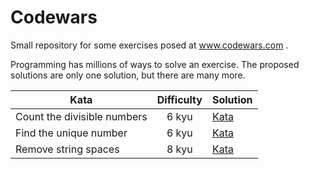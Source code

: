 # Codewars

Small repository for some exercises posed at www.codewars.com .

Programming has millions of ways to solve an exercise. The proposed solutions are only one solution, but there are many more.

| Kata                        | Difficulty | Solution                                                                              |
| --------------------------- |:----------:| ------------------------------------------------------------------------------------- |
| Count the divisible numbers | 6 kyu      | [Kata](https://github.com/mrgold92/codewars/tree/master/src/countTheDivisibleNumbers) |
| Find the unique number      | 6 kyu      | [Kata](https://github.com/mrgold92/codewars/tree/master/src/findTheUniqueNumber)      |
| Remove string spaces        | 8 kyu      | [Kata](https://github.com/mrgold92/codewars/tree/master/src/removeStringSpaces)       |


